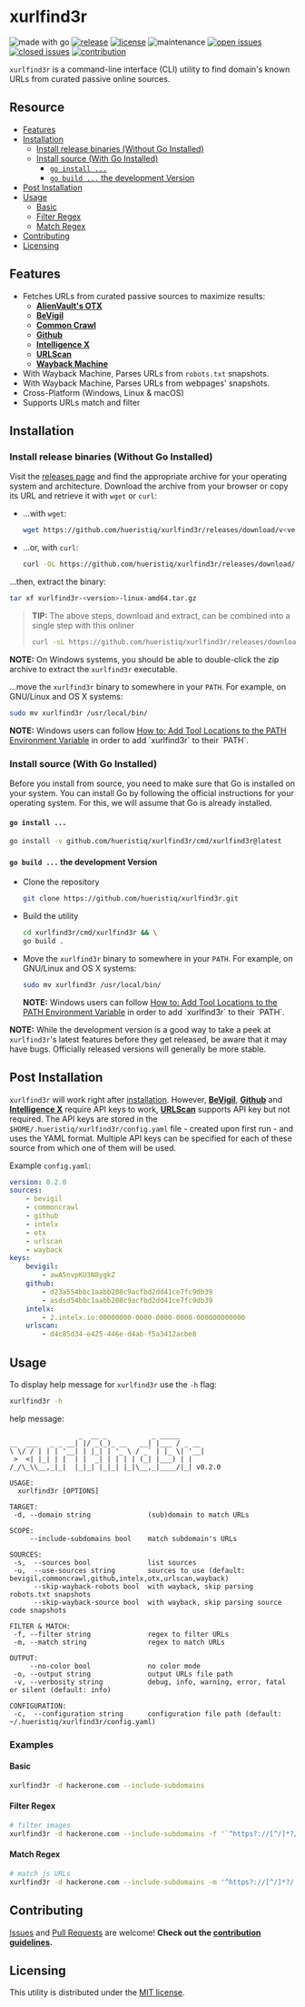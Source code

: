 # xurlfind3r

![made with go](https://img.shields.io/badge/made%20with-Go-0000FF.svg) [![release](https://img.shields.io/github/release/hueristiq/xurlfind3r?style=flat&color=0000FF)](https://github.com/hueristiq/xurlfind3r/releases) [![license](https://img.shields.io/badge/license-MIT-gray.svg?color=0000FF)](https://github.com/hueristiq/xurlfind3r/blob/master/LICENSE) ![maintenance](https://img.shields.io/badge/maintained%3F-yes-0000FF.svg) [![open issues](https://img.shields.io/github/issues-raw/hueristiq/xurlfind3r.svg?style=flat&color=0000FF)](https://github.com/hueristiq/xurlfind3r/issues?q=is:issue+is:open) [![closed issues](https://img.shields.io/github/issues-closed-raw/hueristiq/xurlfind3r.svg?style=flat&color=0000FF)](https://github.com/hueristiq/xurlfind3r/issues?q=is:issue+is:closed) [![contribution](https://img.shields.io/badge/contributions-welcome-0000FF.svg)](https://github.com/hueristiq/xurlfind3r/blob/master/CONTRIBUTING.md)

`xurlfind3r` is a command-line interface (CLI) utility to find domain's known URLs from curated passive online sources.

## Resource

* [Features](#features)
* [Installation](#installation)
	* [Install release binaries (Without Go Installed)](#install-release-binaries-without-go-installed)
	* [Install source (With Go Installed)](#install-source-with-go-installed)
		* [`go install ...`](#go-install)
		* [`go build ...` the development Version](#go-build--the-development-version)
* [Post Installation](#post-installation)
* [Usage](#usage)
	* [Basic](#basic)
	* [Filter Regex](#filter-regex)
	* [Match Regex](#match-regex)
* [Contributing](#contributing)
* [Licensing](#licensing)

## Features

* Fetches URLs from curated passive sources to maximize results:
	* **[AlienVault's OTX](https://otx.alienvault.com/)**
	* **[BeVigil](https://bevigil.com)**
	* **[Common Crawl](https://commoncrawl.org/)**
	* **[Github](https://github.com)**
	* **[Intelligence X](https://intelx.io)**
	* **[URLScan](https://urlscan.io/)**
	* **[Wayback Machine](https://archive.org/web/)**
* With Wayback Machine, Parses URLs from `robots.txt` snapshots.
* With Wayback Machine, Parses URLs from webpages' snapshots.
* Cross-Platform (Windows, Linux & macOS)
* Supports URLs match and filter

## Installation

### Install release binaries (Without Go Installed)

Visit the [releases page](https://github.com/hueristiq/xurlfind3r/releases) and find the appropriate archive for your operating system and architecture. Download the archive from your browser or copy its URL and retrieve it with `wget` or `curl`:

* ...with `wget`:

	```bash
	wget https://github.com/hueristiq/xurlfind3r/releases/download/v<version>/xurlfind3r-<version>-linux-amd64.tar.gz
	```

* ...or, with `curl`:

	```bash
	curl -OL https://github.com/hueristiq/xurlfind3r/releases/download/v<version>/xurlfind3r-<version>-linux-amd64.tar.gz
	```

...then, extract the binary:

```bash
tar xf xurlfind3r-<version>-linux-amd64.tar.gz
```

> **TIP:** The above steps, download and extract, can be combined into a single step with this onliner
> 
> ```bash
> curl -sL https://github.com/hueristiq/xurlfind3r/releases/download/v<version>/xurlfind3r-<version>-linux-amd64.tar.gz | tar -xzv
> ```

**NOTE:** On Windows systems, you should be able to double-click the zip archive to extract the `xurlfind3r` executable.

...move the `xurlfind3r` binary to somewhere in your `PATH`. For example, on GNU/Linux and OS X systems:

```bash
sudo mv xurlfind3r /usr/local/bin/
```

**NOTE:** Windows users can follow [How to: Add Tool Locations to the PATH Environment Variable](https://msdn.microsoft.com/en-us/library/office/ee537574(v=office.14).aspx) in order to add `xurlfind3r` to their `PATH`.

### Install source (With Go Installed)

Before you install from source, you need to make sure that Go is installed on your system. You can install Go by following the official instructions for your operating system. For this, we will assume that Go is already installed.

#### `go install ...`

```bash
go install -v github.com/hueristiq/xurlfind3r/cmd/xurlfind3r@latest
```

#### `go build ...` the development Version

* Clone the repository

	```bash
	git clone https://github.com/hueristiq/xurlfind3r.git 
	```

* Build the utility

	```bash
	cd xurlfind3r/cmd/xurlfind3r && \
	go build .
	```

* Move the `xurlfind3r` binary to somewhere in your `PATH`. For example, on GNU/Linux and OS X systems:

	```bash
	sudo mv xurlfind3r /usr/local/bin/
	```

	**NOTE:** Windows users can follow [How to: Add Tool Locations to the PATH Environment Variable](https://msdn.microsoft.com/en-us/library/office/ee537574(v=office.14).aspx) in order to add `xurlfind3r` to their `PATH`.


**NOTE:** While the development version is a good way to take a peek at `xurlfind3r`'s latest features before they get released, be aware that it may have bugs. Officially released versions will generally be more stable.

## Post Installation

`xurlfind3r` will work right after [installation](#installation). However, **[BeVigil](https://bevigil.com)**, **[Github](https://github.com)** and **[Intelligence X](https://intelx.io)** require API keys to work, **[URLScan](https://urlscan.io)** supports API key but not required. The API keys are stored in the `$HOME/.hueristiq/xurlfind3r/config.yaml` file - created upon first run - and uses the YAML format. Multiple API keys can be specified for each of these source from which one of them will be used.

Example `config.yaml`:

```yaml
version: 0.2.0
sources:
    - bevigil
    - commoncrawl
    - github
    - intelx
    - otx
    - urlscan
    - wayback
keys:
    bevigil:
        - awA5nvpKU3N8ygkZ
    github:
        - d23a554bbc1aabb208c9acfbd2dd41ce7fc9db39
        - asdsd54bbc1aabb208c9acfbd2dd41ce7fc9db39
    intelx:
        - 2.intelx.io:00000000-0000-0000-0000-000000000000
    urlscan:
        - d4c85d34-e425-446e-d4ab-f5a3412acbe8
```

## Usage

To display help message for `xurlfind3r` use the `-h` flag:

```bash
xurlfind3r -h
```

help message:

```
                 _  __ _           _ _____      
__  ___   _ _ __| |/ _(_)_ __   __| |___ / _ __ 
\ \/ / | | | '__| | |_| | '_ \ / _` | |_ \| '__|
 >  <| |_| | |  | |  _| | | | | (_| |___) | |
/_/\_\\__,_|_|  |_|_| |_|_| |_|\__,_|____/|_| v0.2.0

USAGE:
  xurlfind3r [OPTIONS]

TARGET:
 -d, --domain string              (sub)domain to match URLs

SCOPE:
     --include-subdomains bool    match subdomain's URLs

SOURCES:
 -s,  --sources bool              list sources
 -u,  --use-sources string        sources to use (default: bevigil,commoncrawl,github,intelx,otx,urlscan,wayback)
      --skip-wayback-robots bool  with wayback, skip parsing robots.txt snapshots
      --skip-wayback-source bool  with wayback, skip parsing source code snapshots

FILTER & MATCH:
 -f, --filter string              regex to filter URLs
 -m, --match string               regex to match URLs

OUTPUT:
     --no-color bool              no color mode
 -o, --output string              output URLs file path
 -v, --verbosity string           debug, info, warning, error, fatal or silent (default: info)

CONFIGURATION:
 -c,  --configuration string      configuration file path (default: ~/.hueristiq/xurlfind3r/config.yaml)

```

### Examples

#### Basic

```bash
xurlfind3r -d hackerone.com --include-subdomains
```

#### Filter Regex

```bash
# filter images
xurlfind3r -d hackerone.com --include-subdomains -f '`^https?://[^/]*?/.*\.(jpg|jpeg|png|gif|bmp)(\?[^\s]*)?$`'
```

#### Match Regex

```bash
# match js URLs
xurlfind3r -d hackerone.com --include-subdomains -m '^https?://[^/]*?/.*\.js(\?[^\s]*)?$'
```

## Contributing

[Issues](https://github.com/hueristiq/xurlfind3r/issues) and [Pull Requests](https://github.com/hueristiq/xurlfind3r/pulls) are welcome! **Check out the [contribution guidelines](./CONTRIBUTING.md).**

## Licensing

This utility is distributed under the [MIT license](./LICENSE).